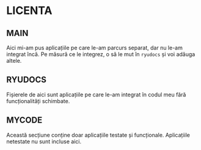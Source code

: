 # LICENTA
## MAIN
Aici mi-am pus aplicațiile pe care le-am parcurs separat, dar nu le-am integrat încă. Pe măsură ce le integrez, o să le mut în `ryudocs` și voi adăuga altele.
## RYUDOCS
Fișierele de aici sunt aplicațiile pe care le-am integrat în codul meu fără funcționalități schimbate.
## MYCODE
Această secțiune conține doar aplicațiile testate și funcționale. Aplicațiile netestate nu sunt incluse aici.
